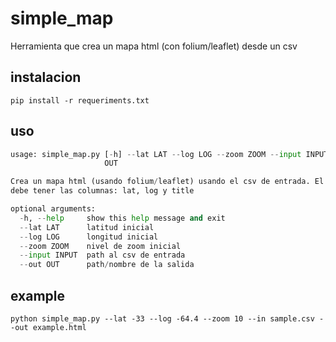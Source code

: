 # simple_map
Herramienta que crea un mapa html (con folium/leaflet) desde un csv

## instalacion

`pip install -r requeriments.txt`

## uso

``` python
usage: simple_map.py [-h] --lat LAT --log LOG --zoom ZOOM --input INPUT --out
                     OUT

Crea un mapa html (usando folium/leaflet) usando el csv de entrada. El csv
debe tener las columnas: lat, log y title

optional arguments:
  -h, --help     show this help message and exit
  --lat LAT      latitud inicial
  --log LOG      longitud inicial
  --zoom ZOOM    nivel de zoom inicial
  --input INPUT  path al csv de entrada
  --out OUT      path/nombre de la salida
```

## example

`python simple_map.py --lat -33 --log -64.4 --zoom 10 --in sample.csv --out example.html`
